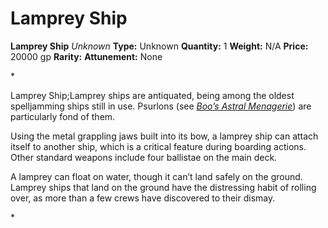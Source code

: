 # Lamprey Ship

**Lamprey Ship**
_Unknown_
**Type:** Unknown
**Quantity:** 1
**Weight:** N/A
**Price:** 20000 gp
**Rarity:** 
**Attunement:** None

*<p>Lamprey Ship;Lamprey ships are antiquated, being among the oldest spelljamming ships still in use. Psurlons (see *<a title="Psurlons" href="https://www.dndbeyond.com/sources/sais/bam/bestiary#Psurlons">Boo’s Astral Menagerie</a>*) are particularly fond of them.

Using the metal grappling jaws built into its bow, a lamprey ship can attach itself to another ship, which is a critical feature during boarding actions. Other standard weapons include four ballistae on the main deck.

A lamprey can float on water, though it can’t land safely on the ground. Lamprey ships that land on the ground have the distressing habit of rolling over, as more than a few crews have discovered to their dismay.</p>*
